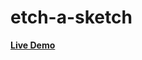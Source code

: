 # etch-a-sketch

<a href ="https://Mohamed-24-03-2022.github.io/etch-a-sketch/"> <strong> Live Demo</strong> </a>  
